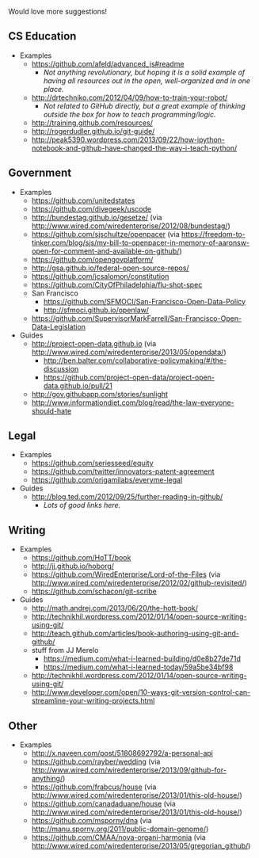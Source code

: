 Would love more suggestions!

## CS Education

* Examples
    * https://github.com/afeld/advanced_js#readme
        * *Not anything revolutionary, but hoping it is a solid example of having all resources out in the open, well-organized and in one place.*
    * http://drtechniko.com/2012/04/09/how-to-train-your-robot/
        * *Not related to GitHub directly, but a great example of thinking outside the box for how to teach programming/logic.*
    * http://training.github.com/resources/
    * http://rogerdudler.github.io/git-guide/
    * http://peak5390.wordpress.com/2013/09/22/how-ipython-notebook-and-github-have-changed-the-way-i-teach-python/

## Government

* Examples
    * https://github.com/unitedstates
    * https://github.com/divegeek/uscode
    * http://bundestag.github.io/gesetze/ (via http://www.wired.com/wiredenterprise/2012/08/bundestag/)
    * https://github.com/sjschultze/openpacer (via https://freedom-to-tinker.com/blog/sjs/my-bill-to-openpacer-in-memory-of-aaronsw-open-for-comment-and-available-on-github/)
    * https://github.com/opengovplatform/
    * http://gsa.github.io/federal-open-source-repos/
    * https://github.com/jcsalomon/constitution
    * https://github.com/CityOfPhiladelphia/flu-shot-spec
    * San Francisco
        * https://github.com/SFMOCI/San-Francisco-Open-Data-Policy
        * http://sfmoci.github.io/openlaw/
    * https://github.com/SupervisorMarkFarrell/San-Francisco-Open-Data-Legislation
* Guides
    * http://project-open-data.github.io (via http://www.wired.com/wiredenterprise/2013/05/opendata/)
        * http://ben.balter.com/collaborative-policymaking/#/the-discussion
        * https://github.com/project-open-data/project-open-data.github.io/pull/21
    * http://gov.githubapp.com/stories/sunlight
    * http://www.informationdiet.com/blog/read/the-law-everyone-should-hate

## Legal
    
* Examples
    * https://github.com/seriesseed/equity
    * https://github.com/twitter/innovators-patent-agreement
    * https://github.com/origamilabs/everyme-legal
* Guides
    * http://blog.ted.com/2012/09/25/further-reading-in-github/
        * *Lots of good links here.*

## Writing

* Examples
    * https://github.com/HoTT/book
    * http://jj.github.io/hoborg/
    * https://github.com/WiredEnterprise/Lord-of-the-Files (via http://www.wired.com/wiredenterprise/2012/02/github-revisited/)
    * https://github.com/schacon/git-scribe
* Guides
    * http://math.andrej.com/2013/06/20/the-hott-book/
    * http://technikhil.wordpress.com/2012/01/14/open-source-writing-using-git/
    * http://teach.github.com/articles/book-authoring-using-git-and-github/
    * stuff from JJ Merelo
        * https://medium.com/what-i-learned-building/d0e8b27de71d
        * https://medium.com/what-i-learned-today/59a5be34bf98
    * http://technikhil.wordpress.com/2012/01/14/open-source-writing-using-git/
    * http://www.developer.com/open/10-ways-git-version-control-can-streamline-your-writing-projects.html

## Other

* Examples
    * http://x.naveen.com/post/51808692792/a-personal-api
    * https://github.com/rayber/wedding (via http://www.wired.com/wiredenterprise/2013/09/github-for-anything/)
    * https://github.com/frabcus/house (via http://www.wired.com/wiredenterprise/2013/01/this-old-house/)
    * https://github.com/canadaduane/house (via http://www.wired.com/wiredenterprise/2013/01/this-old-house/)
    * https://github.com/msporny/dna (via http://manu.sporny.org/2011/public-domain-genome/)
    * https://github.com/CMAA/nova-organi-harmonia (via http://www.wired.com/wiredenterprise/2013/05/gregorian_github/)
